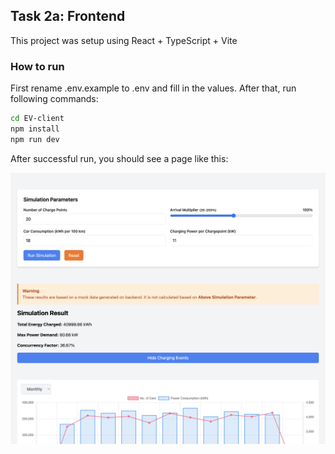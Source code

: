 ## Task 2a: Frontend

This project was setup using React + TypeScript + Vite

### How to run

First rename .env.example to .env and fill in the values. After that, run following commands:

```bash
cd EV-client
npm install
npm run dev
```

After successful run, you should see a page like this:

![output](../UI.png)
